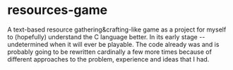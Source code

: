 # resources-game

A text-based resource gathering&crafting-like game as a project for myself to (hopefully) understand the C language better. In its early stage -- undetermined when it will ever be playable. The code already was and is probably going to be rewritten cardinally a few more times because of different approaches to the problem, experience and ideas that I had.
